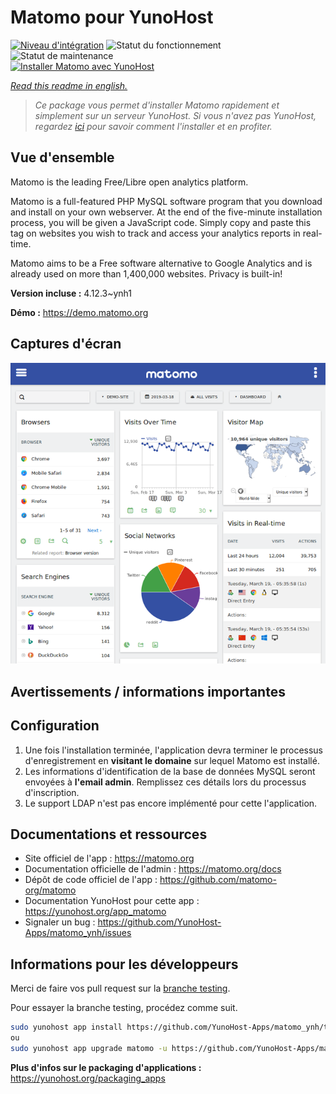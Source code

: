 <!--
N.B.: This README was automatically generated by https://github.com/YunoHost/apps/tree/master/tools/README-generator
It shall NOT be edited by hand.
-->

# Matomo pour YunoHost

[![Niveau d'intégration](https://dash.yunohost.org/integration/matomo.svg)](https://dash.yunohost.org/appci/app/matomo) ![Statut du fonctionnement](https://ci-apps.yunohost.org/ci/badges/matomo.status.svg) ![Statut de maintenance](https://ci-apps.yunohost.org/ci/badges/matomo.maintain.svg)  
[![Installer Matomo avec YunoHost](https://install-app.yunohost.org/install-with-yunohost.svg)](https://install-app.yunohost.org/?app=matomo)

*[Read this readme in english.](./README.md)*

> *Ce package vous permet d'installer Matomo rapidement et simplement sur un serveur YunoHost.
Si vous n'avez pas YunoHost, regardez [ici](https://yunohost.org/#/install) pour savoir comment l'installer et en profiter.*

## Vue d'ensemble

Matomo is the leading Free/Libre open analytics platform.

Matomo is a full-featured PHP MySQL software program that you download and install on your own webserver. At the end of the five-minute installation process, you will be given a JavaScript code. Simply copy and paste this tag on websites you wish to track and access your analytics reports in real-time.

Matomo aims to be a Free software alternative to Google Analytics and is already used on more than 1,400,000 websites. Privacy is built-in!


**Version incluse :** 4.12.3~ynh1

**Démo :** https://demo.matomo.org

## Captures d'écran

![Capture d'écran de Matomo](./doc/screenshots/screenshot.png)

## Avertissements / informations importantes

## Configuration

1. Une fois l'installation terminée, l'application devra terminer le processus d'enregistrement en **visitant le domaine** sur lequel Matomo est installé.
1. Les informations d'identification de la base de données MySQL seront envoyées à **l'email admin**. Remplissez ces détails lors du processus d'inscription.
1. Le support LDAP n'est pas encore implémenté pour cette l'application.

## Documentations et ressources

* Site officiel de l'app : <https://matomo.org>
* Documentation officielle de l'admin : <https://matomo.org/docs>
* Dépôt de code officiel de l'app : <https://github.com/matomo-org/matomo>
* Documentation YunoHost pour cette app : <https://yunohost.org/app_matomo>
* Signaler un bug : <https://github.com/YunoHost-Apps/matomo_ynh/issues>

## Informations pour les développeurs

Merci de faire vos pull request sur la [branche testing](https://github.com/YunoHost-Apps/matomo_ynh/tree/testing).

Pour essayer la branche testing, procédez comme suit.

``` bash
sudo yunohost app install https://github.com/YunoHost-Apps/matomo_ynh/tree/testing --debug
ou
sudo yunohost app upgrade matomo -u https://github.com/YunoHost-Apps/matomo_ynh/tree/testing --debug
```

**Plus d'infos sur le packaging d'applications :** <https://yunohost.org/packaging_apps>
